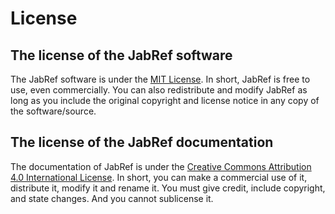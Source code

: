 # License

## The license of the JabRef software

The JabRef software is under the [MIT License](https://github.com/JabRef/jabref/blob/main/LICENSE.md). In short, JabRef is free to use, even commercially. You can also redistribute and modify JabRef as long as you include the original copyright and license notice in any copy of the software/source.

## The license of the JabRef documentation

The documentation of JabRef is under the [Creative Commons Attribution 4.0 International License](https://github.com/JabRef/user-documentation/blob/main/LICENSE.md). In short, you can make a commercial use of it, distribute it, modify it and rename it. You must give credit, include copyright, and state changes. And you cannot sublicense it.

